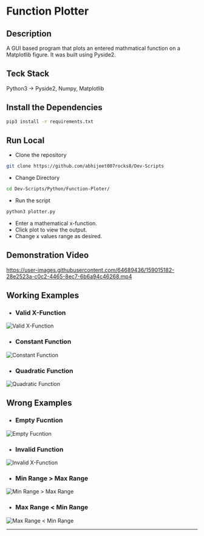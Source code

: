 # Function Plotter

## Description

A GUI based program that plots an entered mathmatical function on a Matplotlib figure. It was built using Pyside2.

## Teck Stack

Python3 -> Pyside2, Numpy, Matplotlib

## Install the Dependencies

```bash
pip3 install -r requirements.txt
```

## Run Local

* Clone the repository

```bash
git clone https://github.com/abhijeet007rocks8/Dev-Scripts
```

* Change Directory

```bash
cd Dev-Scripts/Python/Function-Ploter/
```

* Run the script

```bash
python3 plotter.py
```

* Enter a mathematical x-function.
* Click plot to view the output.
* Change x values range as desired.

## Demonstration Video

https://user-images.githubusercontent.com/64689436/159015182-28e2523a-c0c2-4465-8ec7-6b6a94c46268.mp4

## Working Examples

* ### Valid X-Function
![Valid X-Function](./Examples_ScreenShots/Working_1.png)
* ### Constant Function
![Constant Function](./Examples_ScreenShots/Working_2.png)
* ### Quadratic Function
![Quadratic Function](./Examples_ScreenShots/Working_3.png)

## Wrong Examples

* ### Empty Fucntion
![Empty Fucntion](./Examples_ScreenShots/Error_1.png)
* ### Invalid Function
![Invalid X-Function](./Examples_ScreenShots/Error_2.png)
* ### Min Range > Max Range
![Min Range > Max Range](./Examples_ScreenShots/Error_3.png)
* ### Max Range < Min Range
![Max Range < Min Range](./Examples_ScreenShots/Error_4.png)

<hr>
